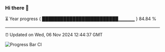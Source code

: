 ### Hi there 👋

⏳ Year progress { █████████████████████████▁▁▁▁▁ } 84.84 %

---

⏰ Updated on Wed, 06 Nov 2024 12:44:37 GMT

![Progress Bar CI](https://github.com/liununu/liununu/workflows/Progress%20Bar%20CI/badge.svg)
